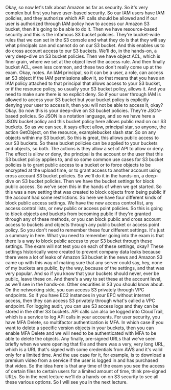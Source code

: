 
<v Instructor>Okay, so now let's talk about</v>
Amazon as far as security.
So it's very complex but first you have user-based security.
So our IAM users have IAM policies,
and they authorize which API calls should be allowed
and if our user is authorized through IAM policy
how to access our Amazon S3 bucket,
then it's going to be able to do it.
Then we have resource-based security
and this is the infamous S3 bucket policies.
They're bucket-wide rules that we can set in the S3 console
and what they do is that they will say what principals
can and cannot do on our S3 bucket.
And this enables us to do cross account access
to our S3 buckets.
We'll do, in the hands-on, a very deep-dive
on S3 bucket policies.
Then we have object ACL, which is finer grain,
where we set at the object level the access rule.
And then finally bucket ACL, even less common,
and these two don't really come up at the exam.
Okay, notes.
An IAM principal, so it can be a user, a role,
can access an S3 object if the IAM permissions allow it,
so that means that you have an IAM policy
attached to that principal that allows access
to your S3 bucket, or if the resource policy,
so usually your S3 bucket policy, allows it.
And you need to make sure there is no explicit deny.
So if your user through IAM is allowed to access
your S3 bucket but your bucket policy is explicitly denying
your user to access it,
then you will not be able to access it, okay?
Okay.
So now this is your deep-dive on S3 bucket policies.
They're JSON-based policies.
So JSON is a notation language, and so we have here
a JSON bucket policy and this bucket policy here
allows public read on our S3 buckets.
So as we can see, it says effect allow,
principal star, so anyone,
the action GetObject,
on the resource, examplebucket slash star.
So on any objects within my S3 bucket.
So this is great, this allows public access
to our S3 buckets.
So these bucket policies can be applied to your buckets
and objects, so both.
The actions is they allow a set of API to allow or deny.
The effect is allow or deny,
the principal is the account or the user
that this S3 bucket policy applies to,
and so some common use cases for S3 bucket policies
is to grant public access to a bucket
or to force objects to be encrypted at the upload time,
or to grant access to another account
using cross account S3 bucket policies.
So we'll do it in the hands-on, a deep-dive
on S3 bucket policies.
Then we have the bucket settings for block public access.
So we've seen this in the hands of when we get started.
So this was a new setting that was created
to block objects from being public
if the account had some restrictions.
So here we have four different kinds
of block public access settings.
We have the new access control list,
any access control lists,
or new public or access point policies.
So this is going to block objects and buckets
from becoming public if they're granted
through any of these methods,
or you can block public and cross account access
to buckets and objects through any public bucket
or access point policy.
So you don't need to remember these four different settings.
It's just a summary in here.
What you need to remember going into the exam
is that there is a way to block public access
to your S3 bucket through these settings.
The exam will not test you on each of these settings, okay?
These settings historically were created to prevent
company data leaks because there were a lot of leaks
of Amazon S3 bucket in the news and Amazon S3 came up
with this way of making sure that any server could say,
hey, none of my buckets are public, by the way,
because of the settings, and that was very popular.
And so if you know that your buckets
should never, ever be public, leave these on.
And there's a way to set these at the account level,
as we'll see in the hands-on.
Other securities in S3 you should know about.
On the networking side, you can access S3 privately
through VPC endpoints.
So if you have EC2 instances in your EPC
without internet access,
then they can access S3 privately through
what's called a VPC endpoint.
For logging audit, you can use S3 access logs
and they can be stored in the other S3 buckets.
API calls can also be logged into CloudTrail,
which is a service to log API calls in your accounts.
For user security, you have MFA Delete,
so multifactor authentication is MFA.
In which case if you want to delete a specific version
objects in your buckets, then you can enable MFA Delete
and we will need to be authenticated with MFA
to be able to delete the objects.
Any finally, pre-signed URLs that we've seen briefly
when we were opening that file
and there was a very, very long URL,
which is a URL that's signed with some credentials from AWS
and it's valid only for a limited time.
And the use case for it, for example,
is to download a premium video
from a service if the user is logged in
and has purchased that video.
So the idea here is that any time of the exam
you see the access of certain files to certain users
for a limited amount of time, think pre-signed URLs.
So in the next lecture we'll do a hands-on
on S3 security to see all these various options.
So I will see you in the next lecture.